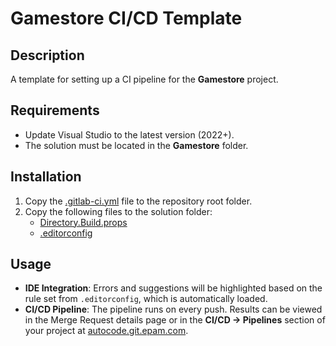 # Gamestore CI/CD Template  

## Description  
A template for setting up a CI pipeline for the **Gamestore** project.  

## Requirements  
- Update Visual Studio to the latest version (2022+).    
- The solution must be located in the **Gamestore** folder.  

## Installation  
1. Copy the [.gitlab-ci.yml](.gitlab-ci.yml) file to the repository root folder.  
2. Copy the following files to the solution folder:  
   - [Directory.Build.props](Directory.Build.props)  
   - [.editorconfig](.editorconfig)  

## Usage  
- **IDE Integration**: Errors and suggestions will be highlighted based on the rule set from `.editorconfig`, which is automatically loaded.  
- **CI/CD Pipeline**: The pipeline runs on every push. Results can be viewed in the Merge Request details page or in the **CI/CD → Pipelines** section of your project at [autocode.git.epam.com](https://autocode.git.epam.com/).  
